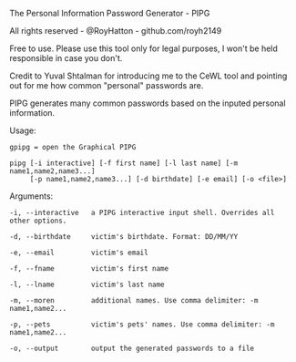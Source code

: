 The Personal Information Password Generator - PIPG

All rights reserved - @RoyHatton - github.com/royh2149

Free to use. Please use this tool only for legal purposes, I won't be held responsible in case you don't.

Credit to Yuval Shtalman for introducing me to the CeWL tool and pointing out for me how common "personal" passwords are.

PIPG generates many common passwords based on the inputed personal information.

Usage:

    gpipg = open the Graphical PIPG
    
    pipg [-i interactive] [-f first name] [-l last name] [-m name1,name2,name3...] 
         [-p name1,name2,name3...] [-d birthdate] [-e email] [-o <file>]

Arguments:

    -i, --interactive   a PIPG interactive input shell. Overrides all other options.
    
    -d, --birthdate     victim's birthdate. Format: DD/MM/YY
    
    -e, --email         victim's email
    
    -f, --fname         victim's first name
    
    -l, --lname         victim's last name
    
    -m, --moren         additional names. Use comma delimiter: -m name1,name2...
    
    -p, --pets          victim's pets' names. Use comma delimiter: -m name1,name2...
    
    -o, --output        output the generated passwords to a file
